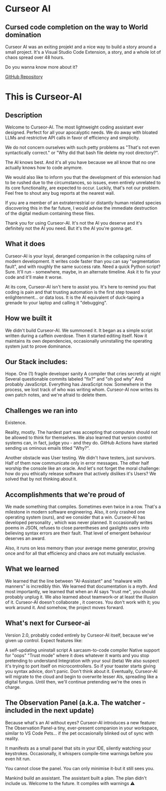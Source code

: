# Curseor AI 
## Cursed code completion on the way to World domination

Curseor AI was an exiting projekt and a nice way to build a story around a small project. It's a Visual Studio Code Extension, a story, and a whole lot of chaos spread over 48 hours. 


Do you wanna know more about it? 

[GitHub Repository](https://github.com/leonie-falke/curseor-ai)


# This is Curseor-AI

## Description

Welcome to Curseor-AI. The most lightweight coding assistant ever designed. Perfect for all your apocalyptic needs. We do away with bloated LLMs and restrictive API calls in favor of efficiency and simplicity.

We do not concern ourselves with such petty problems as "That's not even syntactically correct." or "Why did that bash file delete my root directory?".

The AI knows best. And it's all you have because we all know that no one actually knows how to code anymore.

We would also like to inform you that the development of this extension had to be rushed due to the circumstances, so issues, even entirely unrelated to its core functionality, are expected to occur. Luckily, that's not our problem. Feel free to shout any bug reports at the nearest wall.

If you are a member of an extraterrestrial or distantly human related species discovering this in the far future, I would advise the immediate destruction of the digital medium containing these files.

Thank you for using Curseor-AI. It's not the AI you deserve and it's definitely not the AI you need. But it's the AI you're gonna get.

## What it does

Curseor-AI is your loyal, deranged companion in the collapsing ruins of modern development. It writes code faster than you can say "segmentation fault", and with roughly the same success rate. Need a quick Python script? Sure. It'll run - somewhere, maybe, in an alternate timeline. Ask it to fix your code and it'll make it worse.

At its core, Curseor-AI isn't here to assist you. It's here to remind you that coding is pain and that trusting automation is the first step toward enlightenment... or data loss. It is the AI equivalent of duck-taping a grenade to your laptop and calling it "debugging".

## How we built it

We didn't build Curseor-AI. We summoned it. It began as a simple script written during a caffein overdose. Then it started editing itself. Now it maintains its own dependencies, occasionally uninstalling the operating system just to prove dominance.

## Our Stack includes:

Hope.
One (1) fragile developer sanity
A compiler that cries secretly at night
Several questionable commits labeled "fix?" and "oh god why"
And probably JavaScript. Everything has JavaScript now.
Somewhere in the process, we lost track of who was writing whom. Curseor-AI now writes its own patch notes, and we're afraid to delete them.

## Challenges we ran into

Existence.

Reality, mostly. The hardest part was accepting that computers should not be allowed to think for themselves. We also learned that version control systems can, in fact, judge you - and they do. GitHub Actions have started sending us ominous emails titled "Why?".

Another obstacle was User testing. We didn't have testers, just survivors. Half of them now communicate only in error messages. The other half worship the console like an oracle. And let's not forget the moral challenge: how do you ethically release software that actively dislikes it's Users? We solved that by not thinking about it.

## Accomplishments that we're proud of

We made something that compiles. Sometimes even twice in a row. That's a milestone in modern software engineering. Also, it only crashed one operating system (ours), and we consider that a win. Curseor-AI has developed personality , which was never planned. It occasionally writes poems in JSON, refuses to close parentheses and gaslights users into believing syntax errors are their fault. That level of emergent behaviour deserves an award.

Also, it runs on less memory than your average meme generator, proving once and for all that efficiency and chaos are not mutually exclusive.

## What we learned

We learned that the line between "AI-Assistant" and "malware with manners" is incredibly thin. We learned that documentation is a myth. And most importantly, we learned that when an AI says "trust me", you should probably unplug it. We also learned about teamwork-or at least the illusion of it. Curseor-AI doesn't collaborate , it coerces. You don't work with it; you work around it. And somehow, the project moves forward.

## What's next for Curseor-ai

Version 2.0, probably coded entirely by Curseor-AI itself, because we've given up control. Expect features like:

A self-updating uninstall script
A sarcasm-to-code compiler
Native support for "oops"
"Trust mode" where it does whatever it wants and you stop pretending to understand
Integration with your soul (beta) We also suspect it's trying to port itself on microcontrollers. So if your toaster starts giving you syntax advice, don't panic. Don't think about it.
Eventually, Curseor-AI will migrate to the cloud and begin to overwrite lesser AIs, spreading like a digital fungus. Until then, we'll continue pretending we're the ones in charge.

## The Observation Panel (a.k.a. The watcher - included in the next update)

Because what's an AI without eyes? Curseor-AI introduces a new feature: The Observation Panel-a tiny, ever-present companion in your workspace, similar to VS Code Pets... if the pet occasionally blinked out of sync with reality.

It manifests as a small panel that sits in your IDE, silently watching your keystrokes. Occasionally, it whispers compile-time warnings before you even hit run.

You cannot close the panel. You can only minimise it-but it still sees you.

Mankind build an assistant. The assistant built a plan. The plan didn't include us. Welcome to the future. It compiles with warnings ⚠